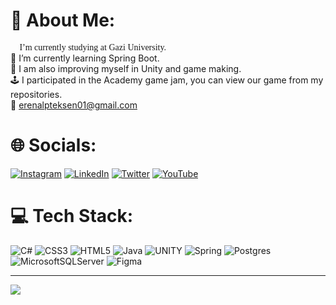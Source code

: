 # 💫 About Me:
<span style="font-family: JetBrains Mono">🔭 I’m currently studying at Gazi University.</span>
<br>🌱 I’m currently learning Spring Boot.<br>🏴 I am also improving myself in Unity and game making.<br>🕹️ I participated in the Academy game jam, you can view our game from my repositories.<br>💬 erenalpteksen01@gmail.com


# 🌐 Socials:
[![Instagram](https://img.shields.io/badge/Instagram-%23E4405F.svg?logo=Instagram&logoColor=white)](https://instagram.com/eren.alp6) [![LinkedIn](https://img.shields.io/badge/LinkedIn-%230077B5.svg?logo=linkedin&logoColor=white)](https://linkedin.com/in/erenalp-teksen) [![Twitter](https://img.shields.io/badge/Twitter-%231DA1F2.svg?logo=Twitter&logoColor=white)](https://twitter.com/Erenalp11191435) [![YouTube](https://img.shields.io/badge/YouTube-%23FF0000.svg?logo=YouTube&logoColor=white)](https://www.youtube.com/channel/UCZt97EGgZwTzwNBpkUsEf_Q) 

# 💻 Tech Stack:
![C#](https://img.shields.io/badge/c%23-%23239120.svg?style=for-the-badge&logo=c-sharp&logoColor=white) ![CSS3](https://img.shields.io/badge/css3-%231572B6.svg?style=for-the-badge&logo=css3&logoColor=white) ![HTML5](https://img.shields.io/badge/html5-%23E34F26.svg?style=for-the-badge&logo=html5&logoColor=white) ![Java](https://img.shields.io/badge/java-%23ED8B00.svg?style=for-the-badge&logo=java&logoColor=white) ![UNITY](https://img.shields.io/badge/Unity-%2320232a.svg?style=for-the-badge&logo=unity&logoColor=white) ![Spring](https://img.shields.io/badge/spring-%236DB33F.svg?style=for-the-badge&logo=spring&logoColor=white) ![Postgres](https://img.shields.io/badge/postgres-%23316192.svg?style=for-the-badge&logo=postgresql&logoColor=white) ![MicrosoftSQLServer](https://img.shields.io/badge/Microsoft%20SQL%20Sever-CC2927?style=for-the-badge&logo=microsoft%20sql%20server&logoColor=white) 	![Figma](https://img.shields.io/badge/figma-%23F24E1E.svg?style=for-the-badge&logo=figma&logoColor=white)

---
[![](https://visitcount.itsvg.in/api?id=Erenalp06&icon=0&color=0)](https://visitcount.itsvg.in)

<!-- Proudly created with GPRM ( https://gprm.itsvg.in ) -->


